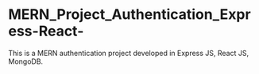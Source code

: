 # MERN_Project_Authentication_Express-React-
This is a MERN authentication project developed in Express JS, React JS, MongoDB.
